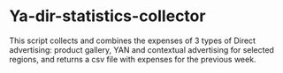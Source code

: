 # Ya-dir-statistics-collector
This script collects and combines the expenses of 3 types of Direct advertising: product gallery, YAN and contextual advertising for selected regions, and returns a csv file with expenses for the previous week.
